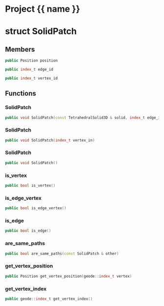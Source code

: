<script setup>
import {useRoute} from 'vitepress'
const {path} = useRoute()
const tokens = path.split('/')
const words = tokens[2].split('-');
for (let i = 0; i < words.length; i++) {
    words[i] = words[i].charAt(0).toUpperCase() + words[i].slice(1);
    words[i] = words[i].replace('geode', 'Geode')
}
const name = words.join('-');
</script>
# Project {{ name }}

# struct SolidPatch


## Members

```cpp
public Position position

```

```cpp
public index_t edge_id

```

```cpp
public index_t vertex_id

```



## Functions

### SolidPatch

```cpp
public void SolidPatch(const TetrahedralSolid3D & solid, index_t edge_in, Position position_in)
```


### SolidPatch

```cpp
public void SolidPatch(index_t vertex_in)
```


### SolidPatch

```cpp
public void SolidPatch()
```


### is_vertex

```cpp
public bool is_vertex()
```


### is_edge_vertex

```cpp
public bool is_edge_vertex()
```


### is_edge

```cpp
public bool is_edge()
```


### are_same_paths

```cpp
public bool are_same_paths(const SolidPatch & other)
```


### get_vertex_position

```cpp
public Position get_vertex_position(geode::index_t vertex)
```


### get_vertex_index

```cpp
public geode::index_t get_vertex_index()
```




